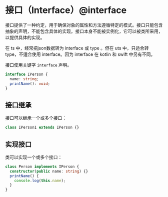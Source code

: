 # 接口（Interface）@interface

接口提供了一种约定，用于确保对象的属性和方法遵循特定的模式。接口只能包含抽象的声明，不能包含具体的实现。接口本身不能被实例化，它可以被类所采用，以提供具体的实现。

在 ts 中，经常把json数据转为 interface 或 type 。但在 uts 中，只适合转 type，不适合使用 interface。因为 interface 在 kotlin 和 swift 中另有不同。

<!-- TODO 这里需要补充和ts的interface的区别，编译到原生时都变成了什么 -->

接口使用关键字 `interface` 声明。

```ts
interface IPerson {
  name: string;
  printName(): void;
}
```

## 接口继承

接口可以继承一个或多个接口：

```ts
class IPerson1 extends IPerson {}
```

## 实现接口

类可以实现一个或多个接口：

```ts
class Person implements IPerson {
  constructor(public name: string) {}
  printName() {
    console.log(this.name);
  }
}
```
